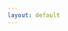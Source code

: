 ```yaml
---
layout: default
---
```

<html>
    <head>
        <meta name="viewport" content="width=670"> 
        <style>
            div.battlescribe {
                margin-top: 0px;
                margin-bottom: 0px;
                margin-left: auto;
                margin-right: auto;
                padding: 8px;
                border-width: 0px;
                
                font-family: sans-serif;
                font-size: 12px;
                text-align: left;
            }

            div.battlescribe h1,
            div.battlescribe h2,
            div.battlescribe h3,
            div.battlescribe h4 {
                margin: 0px;
                padding: 0px;
                border-width: 0px;
            }

            div.battlescribe h1 {
                margin: 8px 0px 0px 0px;
                
                font-size: 16px;
            }

            div.battlescribe h2 {
                font-size: 15px;
            }

            div.battlescribe h3 {
                font-size: 14px;
            }

            div.battlescribe h4 {
                font-size: 13px;
            }

            div.battlescribe div.summary {
                margin: 16px 0px 0px 0px;
                padding: 0px;
                border-width: 0px;
            }

            div.battlescribe ul {
                margin: 0px 0px 0px 16px;
                padding: 0px;
                border-width: 0px;
                
                list-style-image: none;
                list-style-position: outside;
                list-style-type: none;
            }

            div.battlescribe li {
                margin: 8px 0px 0px 0px;
                padding: 0px;
                border-width: 0px;
            }

            div.battlescribe li.force {
                margin: 24px 0px 0px 0px;
                padding: 0px;
                border-width: 0px;
            }

            div.battlescribe li.category {
                margin: 16px 0px 0px 0px;
                padding: 0px;
                border-width: 0px;
            }

            div.battlescribe li.rootselection {
                margin: 16px 0px 0px 0px;
                padding: 8px;
                border-width: 1px;
                border-style: solid;
                border-color: #BBBBBB;
                
                page-break-inside: avoid;
            }

            div.battlescribe p {
                margin: 4px 0px 0px 16px;
                padding: 0px;
                border-width: 0px;
                
                font-size: 12px;
            }

            div.battlescribe p.category-names {
            }

            div.battlescribe p.rule-names {
            }

            div.battlescribe p.profile-names {
            }

            div.battlescribe table {
                margin: 8px 0px 0px 16px;
                padding: 0px;
                border-collapse: collapse;
                
                font-size: 12px;
                
                page-break-inside: avoid;
            }

            div.battlescribe tr {
                border-width: 1px;
                border-style: solid;
                border-color: #BBBBBB;
            }

            div.battlescribe th {
                padding: 4px;
                margin: 0px;
                border-width: 0px;
                
                font-weight: bold;
                text-align: left;
            }

            div.battlescribe td {
                padding: 4px;
                margin: 0px;
                border-width: 0px;
                
                text-align: left;
            }

            div.battlescribe td.profile-name {
                font-weight: bold;
            }

            div.battlescribe td.statistic-name {
                font-weight: bold;
            }

            div.battlescribe table.statistics {
            }

            div.battlescribe table.statistics tr.subtotal {
                font-weight: bold;
            }

            div.battlescribe table.statistics tr.total {
                font-size: 13px;
                font-weight: bold;
            }

            div.battlescribe table.statistics th {
                border-width: 1px;
                border-style: solid;
                border-color: #BBBBBB;
                
                font-size: 13px;
                text-align: right;
            }

            div.battlescribe table.statistics th.center {
                text-align: center;
            }

            div.battlescribe table.statistics td {
                border-width: 1px;
                border-style: solid;
                border-color: #BBBBBB;
                
                text-align: right;
            }

            div.battlescribe span.bold {
                font-weight: bold;
            }

            div.battlescribe span.italic {
                font-style: italic;
            }

            div.battlescribe span.caps {
                font-variant: small-caps;
            }
        </style>

    </head>
    <body class="battlescribe">
        <div class="battlescribe">
            <h1>Rexon's Raiders (Stargrave) [390Cr]</h1>
            <ul>
            <li class="force">
                <h2>Stargrave Crew (Standard Crew) [390Cr]</h2>
                <ul>
                    <li class="category">
                        <h3>Soldiers [90Cr]</h3>
                        <ul>
                            <li class="rootselection">
                                <h4>Chiseler [20Cr]</h4>
                                <p>
                                    <span class="bold">Selections:</span> is a Robot, Knife, Light Armour, Picks, Pistol
                                </p>
                                <p class="category-names">
                                    <span class="bold">Categories:</span> <span class="caps">Soldiers, Faction: Stargrave Crew, Robot</span>
                                </p>
                                <p class="profile-names">
                                    <span class="bold">Equipment:</span> <span class="italic">Picks</span>, <span class="bold">Model:</span> <span class="italic">Chiseler</span>, <span class="bold">Weapon:</span> <span class="italic">Knife, Pistol</span>
                                </p>
                                    <br>
                                    <table cellspacing="-1">
                                        <tr>
                                            <th>Equipment</th>
                                            <th>Description</th><th>Gear Slots</th>
                                            <th>Ref</th>
                                        </tr>
                                        <tr>
                                            <td class="profile-name">Picks</td>
                                            <td>The common slang-term for a small tool-kit designed to break through physical locks and restraints and useful for unlocking physical-loot counters. Any figure carrying picks receives a +6 on their rolls to unlock physical-loot.</td><td>1</td>
                                            <td>
                                            </td>
                                        </tr>
                                    </table>
                                    <table cellspacing="-1">
                                        <tr>
                                            <th>Model</th>
                                            <th>M</th><th>F</th><th>S</th><th>A</th><th>W</th><th>H</th>
                                            <th>Ref</th>
                                        </tr>
                                        <tr>
                                            <td class="profile-name">Chiseler</td>
                                            <td>6</td><td>+1</td><td>+1</td><td>10</td><td>+1</td><td>12</td>
                                            <td>
                                            </td>
                                        </tr>
                                    </table>
                                    <table cellspacing="-1">
                                        <tr>
                                            <th>Weapon</th>
                                            <th>Damage Modifier</th><th>Max Range</th><th>Gear Slots</th><th>Notes</th>
                                            <th>Ref</th>
                                        </tr>
                                        <tr>
                                            <td class="profile-name">Knife</td>
                                            <td>-1</td><td>-</td><td>1</td><td></td>
                                            <td>
                                            </td>
                                        </tr>
                                        <tr>
                                            <td class="profile-name">Pistol</td>
                                            <td>-</td><td>10"</td><td>1</td><td></td>
                                            <td>
                                            </td>
                                        </tr>
                                    </table>

                            </li>
                            <li class="rootselection">
                                <h4>Hacker [20Cr]</h4>
                                <p>
                                    <span class="bold">Selections:</span> Deck, is a Robot, Knife, Light Armour, Pistol
                                </p>
                                <p class="category-names">
                                    <span class="bold">Categories:</span> <span class="caps">Soldiers, Faction: Stargrave Crew, Robot</span>
                                </p>
                                <p class="profile-names">
                                    <span class="bold">Equipment:</span> <span class="italic">Deck</span>, <span class="bold">Model:</span> <span class="italic">Hacker</span>, <span class="bold">Weapon:</span> <span class="italic">Knife, Pistol</span>
                                </p>
                                    <br>
                                    <table cellspacing="-1">
                                        <tr>
                                            <th>Equipment</th>
                                            <th>Description</th><th>Gear Slots</th>
                                            <th>Ref</th>
                                        </tr>
                                        <tr>
                                            <td class="profile-name">Deck</td>
                                            <td>Also known as a &#8216;cyberdeck&#8217; or &#8216;keyboard&#8217;, these small personal computers help in unlocking data-loot counters. Any figure carrying a deck receives +6 on their rolls to unlock data-loot.</td><td>1</td>
                                            <td>
                                            </td>
                                        </tr>
                                    </table>
                                    <table cellspacing="-1">
                                        <tr>
                                            <th>Model</th>
                                            <th>M</th><th>F</th><th>S</th><th>A</th><th>W</th><th>H</th>
                                            <th>Ref</th>
                                        </tr>
                                        <tr>
                                            <td class="profile-name">Hacker</td>
                                            <td>6</td><td>+2</td><td>+1</td><td>10</td><td>+1</td><td>12</td>
                                            <td>
                                            </td>
                                        </tr>
                                    </table>
                                    <table cellspacing="-1">
                                        <tr>
                                            <th>Weapon</th>
                                            <th>Damage Modifier</th><th>Max Range</th><th>Gear Slots</th><th>Notes</th>
                                            <th>Ref</th>
                                        </tr>
                                        <tr>
                                            <td class="profile-name">Knife</td>
                                            <td>-1</td><td>-</td><td>1</td><td></td>
                                            <td>
                                            </td>
                                        </tr>
                                        <tr>
                                            <td class="profile-name">Pistol</td>
                                            <td>-</td><td>10"</td><td>1</td><td></td>
                                            <td>
                                            </td>
                                        </tr>
                                    </table>

                            </li>
                            <li class="rootselection">
                                <h4>Trooper [50Cr]</h4>
                                <p>
                                    <span class="bold">Selections:</span> Carbine, Heavy Armour, is a Robot, Knife
                                </p>
                                <p class="category-names">
                                    <span class="bold">Categories:</span> <span class="caps">Soldiers, Faction: Stargrave Crew, Robot</span>
                                </p>
                                <p class="profile-names">
                                    <span class="bold">Model:</span> <span class="italic">Trooper</span>, <span class="bold">Weapon:</span> <span class="italic">Carbine, Knife</span>
                                </p>
                                    <br>
                                    <table cellspacing="-1">
                                        <tr>
                                            <th>Model</th>
                                            <th>M</th><th>F</th><th>S</th><th>A</th><th>W</th><th>H</th>
                                            <th>Ref</th>
                                        </tr>
                                        <tr>
                                            <td class="profile-name">Trooper</td>
                                            <td>5</td><td>+2</td><td>+3</td><td>11</td><td>+0</td><td>14</td>
                                            <td>
                                            </td>
                                        </tr>
                                    </table>
                                    <table cellspacing="-1">
                                        <tr>
                                            <th>Weapon</th>
                                            <th>Damage Modifier</th><th>Max Range</th><th>Gear Slots</th><th>Notes</th>
                                            <th>Ref</th>
                                        </tr>
                                        <tr>
                                            <td class="profile-name">Carbine</td>
                                            <td>-</td><td>24"</td><td>2</td><td></td>
                                            <td>
                                            </td>
                                        </tr>
                                        <tr>
                                            <td class="profile-name">Knife</td>
                                            <td>-1</td><td>-</td><td>1</td><td></td>
                                            <td>
                                            </td>
                                        </tr>
                                    </table>

                            </li>
                        </ul>
                    </li>
                    <li class="category">
                        <h3>Specialists [300Cr]</h3>
                        <ul>
                            <li class="rootselection">
                                <h4>Pathfinder [100Cr]</h4>
                                <p>
                                    <span class="bold">Selections:</span> Grenade (Frag/Smoke), Hand Weapon, Light Armour, Shotgun
                                </p>
                                <p class="category-names">
                                    <span class="bold">Categories:</span> <span class="caps">Specialists, Faction: Stargrave Crew</span>
                                </p>
                                <p class="profile-names">
                                    <span class="bold">Model:</span> <span class="italic">Pathfinder</span>, <span class="bold">Weapon:</span> <span class="italic">Grenade (Frag/Smoke), Hand Weapon, Shotgun</span>
                                </p>
                                    <br>
                                    <table cellspacing="-1">
                                        <tr>
                                            <th>Model</th>
                                            <th>M</th><th>F</th><th>S</th><th>A</th><th>W</th><th>H</th>
                                            <th>Ref</th>
                                        </tr>
                                        <tr>
                                            <td class="profile-name">Pathfinder</td>
                                            <td>7</td><td>+3</td><td>+3</td><td>10</td><td>+2</td><td>14</td>
                                            <td>
                                            </td>
                                        </tr>
                                    </table>
                                    <table cellspacing="-1">
                                        <tr>
                                            <th>Weapon</th>
                                            <th>Damage Modifier</th><th>Max Range</th><th>Gear Slots</th><th>Notes</th>
                                            <th>Ref</th>
                                        </tr>
                                        <tr>
                                            <td class="profile-name">Grenade (Frag/Smoke)</td>
                                            <td>-</td><td>6"</td><td>1</td><td>Frag:  All figures within 1.5&#8221; of the target point immediately suffer a +3 Shooting attack.<br/>
                                            Smoke: circular cloud of smoke 4&#8221; in diameter and 3&#8221; high. No line of sight may be drawn through this smoke.</td>
                                            <td>
                                            </td>
                                        </tr>
                                        <tr>
                                            <td class="profile-name">Hand Weapon</td>
                                            <td>-</td><td>-</td><td>1</td><td></td>
                                            <td>
                                            </td>
                                        </tr>
                                        <tr>
                                            <td class="profile-name">Shotgun</td>
                                            <td>+1</td><td>12"</td><td>2</td><td></td>
                                            <td>
                                            </td>
                                        </tr>
                                    </table>

                            </li>
                            <li class="rootselection">
                                <h4>Pathfinder [100Cr]</h4>
                                <p>
                                    <span class="bold">Selections:</span> Carbine, Grenade (Frag/Smoke), Hand Weapon, Light Armour
                                </p>
                                <p class="category-names">
                                    <span class="bold">Categories:</span> <span class="caps">Specialists, Faction: Stargrave Crew</span>
                                </p>
                                <p class="profile-names">
                                    <span class="bold">Model:</span> <span class="italic">Pathfinder</span>, <span class="bold">Weapon:</span> <span class="italic">Carbine, Grenade (Frag/Smoke), Hand Weapon</span>
                                </p>
                                    <br>
                                    <table cellspacing="-1">
                                        <tr>
                                            <th>Model</th>
                                            <th>M</th><th>F</th><th>S</th><th>A</th><th>W</th><th>H</th>
                                            <th>Ref</th>
                                        </tr>
                                        <tr>
                                            <td class="profile-name">Pathfinder</td>
                                            <td>7</td><td>+3</td><td>+3</td><td>10</td><td>+2</td><td>14</td>
                                            <td>
                                            </td>
                                        </tr>
                                    </table>
                                    <table cellspacing="-1">
                                        <tr>
                                            <th>Weapon</th>
                                            <th>Damage Modifier</th><th>Max Range</th><th>Gear Slots</th><th>Notes</th>
                                            <th>Ref</th>
                                        </tr>
                                        <tr>
                                            <td class="profile-name">Carbine</td>
                                            <td>-</td><td>24"</td><td>2</td><td></td>
                                            <td>
                                            </td>
                                        </tr>
                                        <tr>
                                            <td class="profile-name">Grenade (Frag/Smoke)</td>
                                            <td>-</td><td>6"</td><td>1</td><td>Frag:  All figures within 1.5&#8221; of the target point immediately suffer a +3 Shooting attack.<br/>
                                            Smoke: circular cloud of smoke 4&#8221; in diameter and 3&#8221; high. No line of sight may be drawn through this smoke.</td>
                                            <td>
                                            </td>
                                        </tr>
                                        <tr>
                                            <td class="profile-name">Hand Weapon</td>
                                            <td>-</td><td>-</td><td>1</td><td></td>
                                            <td>
                                            </td>
                                        </tr>
                                    </table>

                            </li>
                            <li class="rootselection">
                                <h4>Sniper [100Cr]</h4>
                                <p>
                                    <span class="bold">Selections:</span> Carbine, Hand Weapon, is a Robot, Light Armour
                                </p>
                                <p class="category-names">
                                    <span class="bold">Categories:</span> <span class="caps">Specialists, Faction: Stargrave Crew, Robot</span>
                                </p>
                                <p class="profile-names">
                                    <span class="bold">Model:</span> <span class="italic">Sniper</span>, <span class="bold">Weapon:</span> <span class="italic">Carbine, Hand Weapon</span>
                                </p>
                                    <br>
                                    <table cellspacing="-1">
                                        <tr>
                                            <th>Model</th>
                                            <th>M</th><th>F</th><th>S</th><th>A</th><th>W</th><th>H</th>
                                            <th>Ref</th>
                                        </tr>
                                        <tr>
                                            <td class="profile-name">Sniper</td>
                                            <td>6</td><td>+3</td><td>+4</td><td>10</td><td>+3</td><td>14</td>
                                            <td>
                                            </td>
                                        </tr>
                                    </table>
                                    <table cellspacing="-1">
                                        <tr>
                                            <th>Weapon</th>
                                            <th>Damage Modifier</th><th>Max Range</th><th>Gear Slots</th><th>Notes</th>
                                            <th>Ref</th>
                                        </tr>
                                        <tr>
                                            <td class="profile-name">Carbine</td>
                                            <td>-</td><td>24"</td><td>2</td><td></td>
                                            <td>
                                            </td>
                                        </tr>
                                        <tr>
                                            <td class="profile-name">Hand Weapon</td>
                                            <td>-</td><td>-</td><td>1</td><td></td>
                                            <td>
                                            </td>
                                        </tr>
                                    </table>

                            </li>
                        </ul>
                    </li>
                    <li class="category">
                        <h3>Captain</h3>
                        <ul>
                            <li class="rootselection">
                                <h4>Robotics Expert [6Gear Slot]</h4>
                                <p>
                                    <span class="bold">Selections:</span> +1 Move, +1 Shoot, Break Lock, Carbine [2Gear Slot], Control Robot, Create Robot, Deck [1Gear Slot], Drone, Grenade (Frag/Smoke) [1Gear Slot], Knife, Light Armour [1Gear Slot], Medic Kit [1Gear Slot], Repair Robot
                                </p>
                                <p class="category-names">
                                    <span class="bold">Categories:</span> <span class="caps">Captain, Faction: Stargrave Crew, Core Robotics Expert</span>
                                </p>
                                <p class="rule-names">
                                    <span class="bold">Rules:</span> <span class="italic">Break Lock, Control Robot, Create Robot, Drone, Repair Robot</span>
                                </p>
                                <p class="profile-names">
                                    <span class="bold">Equipment:</span> <span class="italic">Deck, Medic Kit</span>, <span class="bold">Model:</span> <span class="italic">Robotics Expert (+1 Move, +1 Shoot, Light Armour)</span>, <span class="bold">Power:</span> <span class="italic">Break Lock (Core Psionicist), Control Robot, Create Robot, Drone, Repair Robot</span>, <span class="bold">Weapon:</span> <span class="italic">Carbine, Grenade (Frag/Smoke), Knife</span>
                                </p>
                                    <br>
                                    <table cellspacing="-1">
                                        <tr>
                                            <th>Equipment</th>
                                            <th>Description</th><th>Gear Slots</th>
                                            <th>Ref</th>
                                        </tr>
                                        <tr>
                                            <td class="profile-name">Deck</td>
                                            <td>Also known as a &#8216;cyberdeck&#8217; or &#8216;keyboard&#8217;, these small personal computers help in unlocking data-loot counters. Any figure carrying a deck receives +6 on their rolls to unlock data-loot.</td><td>1</td>
                                            <td>
                                            </td>
                                        </tr>
                                        <tr>
                                            <td class="profile-name">Medic Kit</td>
                                            <td>A figure carrying a medic kit may spend an action to attend to any figure within 2&#8221;, provided that neither figure is in combat. This action can replace the move action. The recipient figure is immediately cured of any toxins, immediately recovers from stun, and is no longer treated as wounded (unless it loses additional Health later, of course). The medic kit has no effect on robots. There is no limit to how often a medic kit can be used during a game.</td><td>1</td>
                                            <td>
                                            </td>
                                        </tr>
                                    </table>
                                    <table cellspacing="-1">
                                        <tr>
                                            <th>Model</th>
                                            <th>M</th><th>F</th><th>S</th><th>A</th><th>W</th><th>H</th>
                                            <th>Ref</th>
                                        </tr>
                                        <tr>
                                            <td class="profile-name">Robotics Expert (+1 Move, +1 Shoot, Light Armour)</td>
                                            <td>7</td><td>+3</td><td>+3</td><td>10</td><td>+4</td><td>16</td>
                                            <td>
                                            </td>
                                        </tr>
                                    </table>
                                    <table cellspacing="-1">
                                        <tr>
                                            <th>Power</th>
                                            <th>Activation</th><th>Strain</th><th>Note</th>
                                            <th>Ref</th>
                                        </tr>
                                        <tr>
                                            <td class="profile-name">Break Lock (Core Psionicist)</td>
                                            <td>14</td><td>1</td><td>Line of Sight</td>
                                            <td>
                                            </td>
                                        </tr>
                                        <tr>
                                            <td class="profile-name">Control Robot</td>
                                            <td>10</td><td>1</td><td>Line of Sight</td>
                                            <td>
                                            </td>
                                        </tr>
                                        <tr>
                                            <td class="profile-name">Create Robot</td>
                                            <td>14</td><td>0</td><td>Out of Game (A)</td>
                                            <td>
                                            </td>
                                        </tr>
                                        <tr>
                                            <td class="profile-name">Drone</td>
                                            <td>10</td><td>1</td><td>Touch</td>
                                            <td>
                                            </td>
                                        </tr>
                                        <tr>
                                            <td class="profile-name">Repair Robot</td>
                                            <td>10</td><td>0</td><td>Line of Sight</td>
                                            <td>
                                            </td>
                                        </tr>
                                    </table>
                                    <table cellspacing="-1">
                                        <tr>
                                            <th>Weapon</th>
                                            <th>Damage Modifier</th><th>Max Range</th><th>Gear Slots</th><th>Notes</th>
                                            <th>Ref</th>
                                        </tr>
                                        <tr>
                                            <td class="profile-name">Carbine</td>
                                            <td>-</td><td>24"</td><td>2</td><td></td>
                                            <td>
                                            </td>
                                        </tr>
                                        <tr>
                                            <td class="profile-name">Grenade (Frag/Smoke)</td>
                                            <td>-</td><td>6"</td><td>1</td><td>Frag:  All figures within 1.5&#8221; of the target point immediately suffer a +3 Shooting attack.<br/>
                                            Smoke: circular cloud of smoke 4&#8221; in diameter and 3&#8221; high. No line of sight may be drawn through this smoke.</td>
                                            <td>
                                            </td>
                                        </tr>
                                        <tr>
                                            <td class="profile-name">Knife</td>
                                            <td>-1</td><td>-</td><td>1</td><td></td>
                                            <td>
                                            </td>
                                        </tr>
                                    </table>

                            </li>
                        </ul>
                    </li>
                    <li class="category">
                        <h3>First Mate</h3>
                        <ul>
                            <li class="rootselection">
                                <h4>First Mate Veteran [5Gear Slot]</h4>
                                <p>
                                    <span class="bold">Selections:</span> +1 Move, Adrenaline Surge, Armoury, Carbine [2Gear Slot], Data Knock, Grenade (Frag/Smoke) [1Gear Slot], Knife, Light Armour [1Gear Slot], Picks [1Gear Slot], Remote Firing
                                </p>
                                <p class="category-names">
                                    <span class="bold">Categories:</span> <span class="caps">Faction: Stargrave Crew, First Mate, Core Veteran</span>
                                </p>
                                <p class="rule-names">
                                    <span class="bold">Rules:</span> <span class="italic">Adrenaline Surge, Armoury, Data Knock, Remote Firing</span>
                                </p>
                                <p class="profile-names">
                                    <span class="bold">Equipment:</span> <span class="italic">Picks</span>, <span class="bold">Model:</span> <span class="italic">First Mate (+1 Move, Light Armour)</span>, <span class="bold">Power:</span> <span class="italic">Adrenaline Surge (First Mate, Core Biomorph), Armoury (First Mate), Data Knock (First Mate, Core Tekker, Core Cyborg), Remote Firing (First Mate)</span>, <span class="bold">Weapon:</span> <span class="italic">Carbine, Grenade (Frag/Smoke), Knife</span>
                                </p>
                                    <br>
                                    <table cellspacing="-1">
                                        <tr>
                                            <th>Equipment</th>
                                            <th>Description</th><th>Gear Slots</th>
                                            <th>Ref</th>
                                        </tr>
                                        <tr>
                                            <td class="profile-name">Picks</td>
                                            <td>The common slang-term for a small tool-kit designed to break through physical locks and restraints and useful for unlocking physical-loot counters. Any figure carrying picks receives a +6 on their rolls to unlock physical-loot.</td><td>1</td>
                                            <td>
                                            </td>
                                        </tr>
                                    </table>
                                    <table cellspacing="-1">
                                        <tr>
                                            <th>Model</th>
                                            <th>M</th><th>F</th><th>S</th><th>A</th><th>W</th><th>H</th>
                                            <th>Ref</th>
                                        </tr>
                                        <tr>
                                            <td class="profile-name">First Mate (+1 Move, Light Armour)</td>
                                            <td>7</td><td>+3</td><td>+2</td><td>10</td><td>+2</td><td>15</td>
                                            <td>
                                            </td>
                                        </tr>
                                    </table>
                                    <table cellspacing="-1">
                                        <tr>
                                            <th>Power</th>
                                            <th>Activation</th><th>Strain</th><th>Note</th>
                                            <th>Ref</th>
                                        </tr>
                                        <tr>
                                            <td class="profile-name">Adrenaline Surge (First Mate, Core Biomorph)</td>
                                            <td>16</td><td>2</td><td>Self Only</td>
                                            <td>
                                            </td>
                                        </tr>
                                        <tr>
                                            <td class="profile-name">Armoury (First Mate)</td>
                                            <td>12</td><td>0</td><td>Out of Game (B)</td>
                                            <td>
                                            </td>
                                        </tr>
                                        <tr>
                                            <td class="profile-name">Data Knock (First Mate, Core Tekker, Core Cyborg)</td>
                                            <td>16</td><td>1</td><td>Line of Sight</td>
                                            <td>
                                            </td>
                                        </tr>
                                        <tr>
                                            <td class="profile-name">Remote Firing (First Mate)</td>
                                            <td>12</td><td>0</td><td>Line of Sight</td>
                                            <td>
                                            </td>
                                        </tr>
                                    </table>
                                    <table cellspacing="-1">
                                        <tr>
                                            <th>Weapon</th>
                                            <th>Damage Modifier</th><th>Max Range</th><th>Gear Slots</th><th>Notes</th>
                                            <th>Ref</th>
                                        </tr>
                                        <tr>
                                            <td class="profile-name">Carbine</td>
                                            <td>-</td><td>24"</td><td>2</td><td></td>
                                            <td>
                                            </td>
                                        </tr>
                                        <tr>
                                            <td class="profile-name">Grenade (Frag/Smoke)</td>
                                            <td>-</td><td>6"</td><td>1</td><td>Frag:  All figures within 1.5&#8221; of the target point immediately suffer a +3 Shooting attack.<br/>
                                            Smoke: circular cloud of smoke 4&#8221; in diameter and 3&#8221; high. No line of sight may be drawn through this smoke.</td>
                                            <td>
                                            </td>
                                        </tr>
                                        <tr>
                                            <td class="profile-name">Knife</td>
                                            <td>-1</td><td>-</td><td>1</td><td></td>
                                            <td>
                                            </td>
                                        </tr>
                                    </table>

                            </li>
                        </ul>
                    </li>

                </ul>
            </li>

            </ul>



            <div class="summary">
                <h2>Selection Rules</h2>
                <p>
                    <span class="bold">Adrenaline Surge:</span>
                     Self Only<br/>
                    This figure immediately gains an additional action during this activation, and an additional action in their next activation as well.
                     ()
                </p>
                <p>
                    <span class="bold">Armoury:</span>
                     Out of Game (B)<br/>
                    The crew can field one suit of combat armour without having to pay is normal upkeep cost.<br/>
                    Alternatively, one standard (not Advanced Technology) pistol, carbine, or shotgun may be given a +1 Damage modifier for the next game only.
                     ()
                </p>
                <p>
                    <span class="bold">Break Lock:</span>
                     Line of Sight<br/>
                    Immediately unlocks one physical-loot counter.
                     ()
                </p>
                <p>
                    <span class="bold">Control Robot:</span>
                     Line of Sight<br/>
                    Select one robot in line of sight. That robot must make an immediate Will Roll (TN15). If it succeeds, nothing happens. If it fails, it immediately joins the crew of activator as a temporary member. The controlled robot may make a new Will Roll (TN15) after each of its activations. If it succeeds this power is canceled and the robot immediately reverts to its previous allegiance. A figure with this power may only have one robot under control at any time. They may cancel this power at any time as a free action.
                     ()
                </p>
                <p>
                    <span class="bold">Create Robot:</span>
                     Out of Game (A)<br/>
                    The player may immediately add one robot soldier to their crew for no cost. This soldier can be of any type except Armoured Trooper, but the crew is still subject to the normal limitation on soldiers and specialist soldiers.
                     ()
                </p>
                <p>
                    <span class="bold">Data Knock:</span>
                     Line of Sight<br/>
                    Immediately unlocks one data-loot counter.
                     ()
                </p>
                <p>
                    <span class="bold">Drone:</span>
                     Touch<br/>
                    Place a drone next to the activator (see Chapter Six: Bestiary, page 144). This drone counts as a temporary member of the crew, and may activate and move as normal. For the rest of the game, the figure may draw line of sight from the drone, instead of the figure, when using a power. This includes using Touch powers. A figure may only have one active drone at a time.
                     ()
                </p>
                <p>
                    <span class="bold">Remote Firing:</span>
                     Line of Sight<br/>
                    This power allows the user to select one robot in the same crew that is within line of sight. That robot makes an immediate +3 Shooting attack against any legal target within 12&#8221;. This attack does not count as the robot&#8217;s activation, nor does it cost the robot an action.
                     ()
                </p>
                <p>
                    <span class="bold">Repair Robot:</span>
                     Line of Sight<br/>
                    This power restores up to 5 points of lost Health to a target robot within 6&#8221;. This power cannot take a figure above its starting Health.
                     ()
                </p>
            </div>
            <br>
            <p>Created with <a href="https://www.battlescribe.net">BattleScribe</a></p>
        </div>
    </body>
</html>